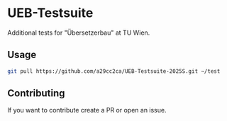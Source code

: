 # UEB-Testsuite

Additional tests for "Übersetzerbau" at TU Wien.

## Usage

```sh
git pull https://github.com/a29cc2ca/UEB-Testsuite-2025S.git ~/test
```

## Contributing

If you want to contribute create a PR or open an issue.
